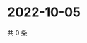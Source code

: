 # 2022-10-05

共 0 条

<!-- BEGIN WEIBO -->
<!-- 最后更新时间 Wed Oct 05 2022 16:24:04 GMT+0800 (China Standard Time) -->

<!-- END WEIBO -->
